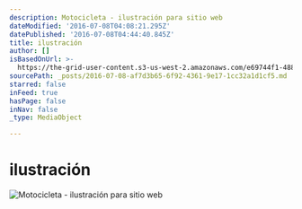 ```yaml
---
description: Motocicleta - ilustración para sitio web
dateModified: '2016-07-08T04:08:21.295Z'
datePublished: '2016-07-08T04:44:40.845Z'
title: ilustración
author: []
isBasedOnUrl: >-
  https://the-grid-user-content.s3-us-west-2.amazonaws.com/e69744f1-4883-4adc-8a33-e28bd50dd255.png
sourcePath: _posts/2016-07-08-af7d3b65-6f92-4361-9e17-1cc32a1d1cf5.md
starred: false
inFeed: true
hasPage: false
inNav: false
_type: MediaObject

---
```

# ilustración
![Motocicleta - ilustración para sitio web](https://imgflo.herokuapp.com/graph/vahj1ThiexotieMo/b3d9c11b1ad06e2cbec1f448d150dca4/croprotate.png?cropheight=1079&cropwidth=1600&degrees=0&input=https%3A%2F%2Fthe-grid-user-content.s3-us-west-2.amazonaws.com%2Fe69744f1-4883-4adc-8a33-e28bd50dd255.png&x=0&y=0)